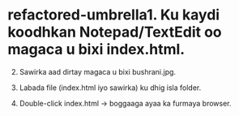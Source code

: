 
# refactored-umbrella1. Ku kaydi koodhkan Notepad/TextEdit oo magaca u bixi index.html.


2. Sawirka aad dirtay magaca u bixi bushrani.jpg.


3. Labada file (index.html iyo sawirka) ku dhig isla folder.


4. Double-click index.html → boggaaga ayaa ka furmaya browser.
